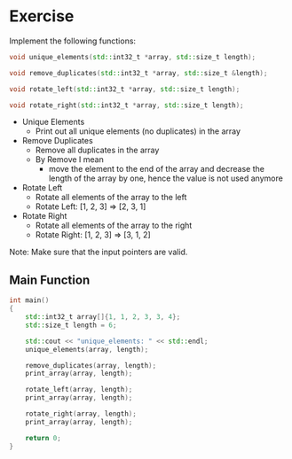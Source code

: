 # Exercise

Implement the following functions:

```cpp
void unique_elements(std::int32_t *array, std::size_t length);

void remove_duplicates(std::int32_t *array, std::size_t &length);

void rotate_left(std::int32_t *array, std::size_t length);

void rotate_right(std::int32_t *array, std::size_t length);
```

- Unique Elements
  - Print out all unique elements (no duplicates) in the array
- Remove Duplicates
  - Remove all duplicates in the array
  - By Remove I mean
    - move  the element to the end of the array and decrease the length of the array by one, hence the value is not used anymore
- Rotate Left
  - Rotate all elements of the array to the left
  - Rotate Left: [1, 2, 3] => [2, 3, 1]  
- Rotate Right
  - Rotate all elements of the array to the right
  - Rotate Right: [1, 2, 3] => [3, 1, 2]  

Note: Make sure that the input pointers are valid.

## Main Function

```cpp
int main()
{
    std::int32_t array[]{1, 1, 2, 3, 3, 4};
    std::size_t length = 6;

    std::cout << "unique_elements: " << std::endl;
    unique_elements(array, length);

    remove_duplicates(array, length);
    print_array(array, length);

    rotate_left(array, length);
    print_array(array, length);

    rotate_right(array, length);
    print_array(array, length);

    return 0;
}
```
